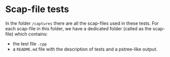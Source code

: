 # Scap-file tests

In the folder `/captures` there are all the scap-files used in these tests.
For each scap-file in this folder, we have a dedicated folder (called as the scap-file) which contains:

- the test file `.cpp`
- a `README.md` file with the description of tests and a pstree-like output.
